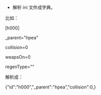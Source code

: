 - 解析 ini 文件成字典。

比如：

[h000]

\_parent="hpea"

collision=0

weapsOn=0

regenType=""

解析成：

{"id":"h000","\_parent":"hpea","collision":0,}
